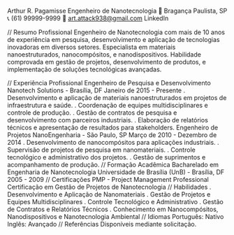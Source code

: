 
Arthur R. Pagamisse
Engenheiro de Nanotecnologia
📍 Bragança Paulista, SP
📞 (61) 99999-9999
📧 art.attack938@gmail.com
LinkedIn

// Resumo Profissional
Engenheiro de Nanotecnologia com mais de 10 anos de experiência em pesquisa, desenvolvimento e aplicação de tecnologias inovadoras em diversos setores. 
Especialista em materiais nanoestruturados, nanocompósitos, e nanodispositivos. Habilidade comprovada em gestão de projetos, desenvolvimento de produtos, 
e implementação de soluções tecnológicas avançadas.

// Experiência Profissional
 Engenheiro de Pesquisa e Desenvolvimento
Nanotech Solutions - Brasília, DF
Janeiro de 2015 - Presente
. Desenvolvimento e aplicação de materiais nanoestruturados em projetos de infraestrutura e saúde.
. Coordenação de equipes multidisciplinares e controle de produção.
. Gestão de contratos de pesquisa e desenvolvimento com parceiros industriais.
. Elaboração de relatórios técnicos e apresentação de resultados para stakeholders.
Engenheiro de Projetos
NanoEngenharia - São Paulo, SP
Março de 2010 - Dezembro de 2014
. Desenvolvimento de nanocompósitos para aplicações industriais.
. Supervisão de projetos de pesquisa em nanomateriais.
. Controle tecnológico e administrativo dos projetos.
. Gestão de suprimentos e acompanhamento de produção.
// Formação Acadêmica
Bacharelado em Engenharia de Nanotecnologia
Universidade de Brasília (UnB) - Brasília, DF
2005 - 2009
// Certificações
PMP - Project Management Professional
Certificação em Gestão de Projetos de Nanotecnologia
// Habilidades
. Desenvolvimento e Aplicação de Nanomateriais
. Gestão de Projetos e Equipes Multidisciplinares
. Controle Tecnológico e Administrativo
. Gestão de Contratos e Relatórios Técnicos
. Conhecimento em Nanocompósitos, Nanodispositivos e Nanotecnologia Ambiental
// Idiomas
Português: Nativo
Inglês: Avançado
// Referências
Disponíveis mediante solicitação.
